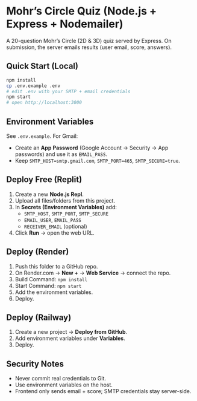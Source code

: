 # Mohr’s Circle Quiz (Node.js + Express + Nodemailer)

A 20-question Mohr’s Circle (2D & 3D) quiz served by Express. On submission, the server emails results (user email, score, answers).

## Quick Start (Local)
```bash
npm install
cp .env.example .env
# edit .env with your SMTP + email credentials
npm start
# open http://localhost:3000
```

## Environment Variables
See `.env.example`. For Gmail:
- Create an **App Password** (Google Account → Security → App passwords) and use it as `EMAIL_PASS`.
- Keep `SMTP_HOST=smtp.gmail.com`, `SMTP_PORT=465`, `SMTP_SECURE=true`.

## Deploy Free (Replit)
1. Create a new **Node.js Repl**.
2. Upload all files/folders from this project.
3. In **Secrets (Environment Variables)** add:
   - `SMTP_HOST`, `SMTP_PORT`, `SMTP_SECURE`
   - `EMAIL_USER`, `EMAIL_PASS`
   - `RECEIVER_EMAIL` (optional)
4. Click **Run** → open the web URL.

## Deploy (Render)
1. Push this folder to a GitHub repo.
2. On Render.com → **New +** → **Web Service** → connect the repo.
3. Build Command: `npm install`
4. Start Command: `npm start`
5. Add the environment variables.
6. Deploy.

## Deploy (Railway)
1. Create a new project → **Deploy from GitHub**.
2. Add environment variables under **Variables**.
3. Deploy.

## Security Notes
- Never commit real credentials to Git.
- Use environment variables on the host.
- Frontend only sends email + score; SMTP credentials stay server-side.
